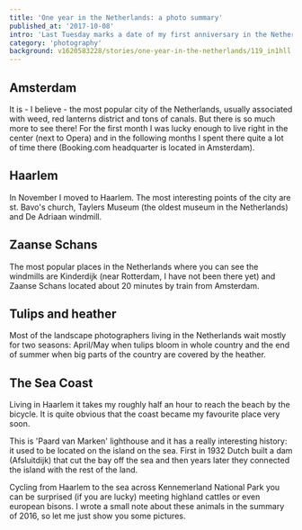 ```yaml
---
title: 'One year in the Netherlands: a photo summary'
published_at: '2017-10-08'
intro: 'Last Tuesday marks a date of my first anniversary in the Netherlands. I decided to browse my hard drive and find some photos that I can share. I invite you to watch classic frames from the country of Rembrandt: windmills, tulips, canals, but also some less traditional frames.'
category: 'photography'
background: v1620583228/stories/one-year-in-the-netherlands/119_in1hll.jpg
---
```


## Amsterdam

It is - I believe - the most popular city of the Netherlands, usually associated with weed, red lanterns district and tons of canals. But there is so much more to see there! For the first month I was lucky enough to live right in the center (next to Opera) and in the following months I spent there quite a lot of time there (Booking.com headquarter is located in Amsterdam).

<photo-lazy src="https://res.cloudinary.com/lukaszrados/image/upload/v1620583228/stories/one-year-in-the-netherlands/119_in1hll.jpg" padding-bottom="66.666"></photo-lazy>

<photo-lazy src="https://res.cloudinary.com/lukaszrados/image/upload/v1620583228/stories/one-year-in-the-netherlands/120_yg6itj.jpg" padding-bottom="66.666"></photo-lazy>

<photo-lazy src="https://res.cloudinary.com/lukaszrados/image/upload/v1620583228/stories/one-year-in-the-netherlands/121_cmmsbm.jpg" padding-bottom="66.666"></photo-lazy>

<photo-lazy src="https://res.cloudinary.com/lukaszrados/image/upload/v1620583228/stories/one-year-in-the-netherlands/122_faiyqd.jpg" padding-bottom="66.666"></photo-lazy>

<photo-lazy src="https://res.cloudinary.com/lukaszrados/image/upload/v1620583228/stories/one-year-in-the-netherlands/123_ud0my8.jpg" padding-bottom="66.666"></photo-lazy>

## Haarlem

In November I moved to Haarlem. The most interesting points of the city are st. Bavo's church, Taylers Museum (the oldest museum in the Netherlands) and De Adriaan windmill.

<photo-lazy src="https://res.cloudinary.com/lukaszrados/image/upload/v1620583228/stories/one-year-in-the-netherlands/127_dgdy0v.jpg" padding-bottom="150"></photo-lazy>

<two-columns>
  <photo-lazy src="https://res.cloudinary.com/lukaszrados/image/upload/v1620583228/stories/one-year-in-the-netherlands/128_rh2chv.jpg" padding-bottom="150"></photo-lazy>

  <photo-lazy src="https://res.cloudinary.com/lukaszrados/image/upload/v1620583229/stories/one-year-in-the-netherlands/129_lw8bqy.jpg" padding-bottom="150"></photo-lazy>
</two-columns>

## Zaanse Schans

The most popular places in the Netherlands where you can see the windmills are Kinderdijk (near Rotterdam, I have not been there yet) and Zaanse Schans located about 20 minutes by train from Amsterdam.

<photo-lazy src="https://res.cloudinary.com/lukaszrados/image/upload/v1620583229/stories/one-year-in-the-netherlands/132_r578th.jpg" padding-bottom="66.666"></photo-lazy>

<photo-lazy src="https://res.cloudinary.com/lukaszrados/image/upload/v1620583229/stories/one-year-in-the-netherlands/133_h6iy8t.jpg" padding-bottom="66.666"></photo-lazy>

<photo-lazy src="https://res.cloudinary.com/lukaszrados/image/upload/v1620583230/stories/one-year-in-the-netherlands/134_d6tedm.jpg" padding-bottom="66.666"></photo-lazy>

<photo-lazy src="https://res.cloudinary.com/lukaszrados/image/upload/v1620583229/stories/one-year-in-the-netherlands/135_wcfkve.jpg" padding-bottom="66.666"></photo-lazy>

<photo-lazy src="https://res.cloudinary.com/lukaszrados/image/upload/v1620583229/stories/one-year-in-the-netherlands/136_f1v3be.jpg" padding-bottom="66.666"></photo-lazy>

<photo-lazy src="https://res.cloudinary.com/lukaszrados/image/upload/v1620583229/stories/one-year-in-the-netherlands/137_omyepv.jpg" padding-bottom="66.666"></photo-lazy>

## Tulips and heather

Most of the landscape photographers living in the Netherlands wait mostly for two seasons: April/May when tulips bloom in whole country and the end of summer when big parts of the country are covered by the heather.

<photo-lazy src="https://res.cloudinary.com/lukaszrados/image/upload/v1620583230/stories/one-year-in-the-netherlands/140_izotjw.jpg" padding-bottom="66.666"></photo-lazy>

<photo-lazy src="https://res.cloudinary.com/lukaszrados/image/upload/v1620583230/stories/one-year-in-the-netherlands/141_s6qbsn.jpg" padding-bottom="66.666"></photo-lazy>

<photo-lazy src="https://res.cloudinary.com/lukaszrados/image/upload/v1620583231/stories/one-year-in-the-netherlands/142_ohohuq.jpg" padding-bottom="66.666"></photo-lazy>

<photo-lazy src="https://res.cloudinary.com/lukaszrados/image/upload/v1620583230/stories/one-year-in-the-netherlands/143_zkcb0f.jpg" padding-bottom="66.666"></photo-lazy>

<photo-lazy src="https://res.cloudinary.com/lukaszrados/image/upload/v1620583230/stories/one-year-in-the-netherlands/144_lxnfjf.jpg" padding-bottom="66.666"></photo-lazy>

<photo-lazy src="https://res.cloudinary.com/lukaszrados/image/upload/v1620583230/stories/one-year-in-the-netherlands/145_ntpbep.jpg" padding-bottom="66.666"></photo-lazy>

<photo-lazy src="https://res.cloudinary.com/lukaszrados/image/upload/v1620583233/stories/one-year-in-the-netherlands/171_b015mj.jpg" padding-bottom="150"></photo-lazy>

## The Sea Coast

Living in Haarlem it takes my roughly half an hour to reach the beach by the bicycle. It is quite obvious that the coast became my favourite place very soon.

<photo-lazy src="https://res.cloudinary.com/lukaszrados/image/upload/v1620583231/stories/one-year-in-the-netherlands/149_tkf2ap.jpg" padding-bottom="66.666"></photo-lazy>

<two-columns>
  <photo-lazy src="https://res.cloudinary.com/lukaszrados/image/upload/v1620583231/stories/one-year-in-the-netherlands/151_cpwcrr.jpg" padding-bottom="150"></photo-lazy>

  <photo-lazy src="https://res.cloudinary.com/lukaszrados/image/upload/v1620583231/stories/one-year-in-the-netherlands/152_zuj5la.jpg" padding-bottom="150"></photo-lazy>
</two-columns>

<photo-lazy src="https://res.cloudinary.com/lukaszrados/image/upload/v1620583231/stories/one-year-in-the-netherlands/153_figm4t.jpg" padding-bottom="66.666"></photo-lazy>

<photo-lazy src="https://res.cloudinary.com/lukaszrados/image/upload/v1620583232/stories/one-year-in-the-netherlands/154_gieqgt.jpg" padding-bottom="66.666"></photo-lazy>

<photo-lazy src="https://res.cloudinary.com/lukaszrados/image/upload/v1620583231/stories/one-year-in-the-netherlands/155_nuacyd.jpg" padding-bottom="66.666"></photo-lazy>

<photo-lazy src="https://res.cloudinary.com/lukaszrados/image/upload/v1620583232/stories/one-year-in-the-netherlands/156_pokc8h.jpg" padding-bottom="66.666"></photo-lazy>

<photo-lazy src="https://res.cloudinary.com/lukaszrados/image/upload/v1620583232/stories/one-year-in-the-netherlands/157_fart6q.jpg" padding-bottom="66.666"></photo-lazy>

<photo-lazy src="https://res.cloudinary.com/lukaszrados/image/upload/v1620583232/stories/one-year-in-the-netherlands/158_gmno2m.jpg" padding-bottom="66.666"></photo-lazy>

This is 'Paard van Marken' lighthouse and it has a really interesting history: it used to be located on the island on the sea. First in 1932 Dutch built a dam (Afsluitdijk) that cut the bay off the sea and then years later they connected the island with the rest of the land.

<photo-lazy src="https://res.cloudinary.com/lukaszrados/image/upload/v1620583232/stories/one-year-in-the-netherlands/160_im8wxl.jpg" padding-bottom="66.666"></photo-lazy>

<photo-lazy src="https://res.cloudinary.com/lukaszrados/image/upload/v1620583232/stories/one-year-in-the-netherlands/161_ncgje3.jpg" padding-bottom="66.666"></photo-lazy>

Cycling from Haarlem to the sea across Kennemerland National Park you can be surprised (if you are lucky) meeting highland cattles or even european bisons. I wrote a small note about these animals in the summary of 2016, so let me just show you some pictures.

<two-columns>
  <photo-lazy src="https://res.cloudinary.com/lukaszrados/image/upload/v1620583232/stories/one-year-in-the-netherlands/163_ovmdl3.jpg" padding-bottom="66.666"></photo-lazy>

  <photo-lazy src="https://res.cloudinary.com/lukaszrados/image/upload/v1620583233/stories/one-year-in-the-netherlands/164_eh0mft.jpg" padding-bottom="66.666"></photo-lazy>
</two-columns>

<photo-lazy src="https://res.cloudinary.com/lukaszrados/image/upload/v1620583232/stories/one-year-in-the-netherlands/166_leyz5w.jpg" padding-bottom="66.666"></photo-lazy>
